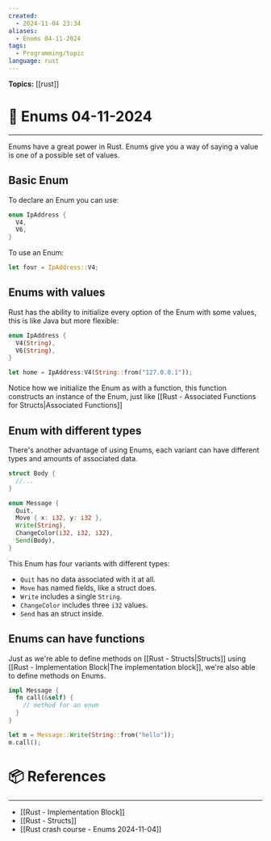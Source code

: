 ```yaml
---
created:
  - 2024-11-04 23:34
aliases:
  - Enums 04-11-2024
tags:
  - Programming/topic
language: rust
---
```


**Topics:** [[rust]]

# 📃 Enums 04-11-2024

---
Enums have a great power in Rust. Enums give you a way of saying a value is one of a possible set of values.

## Basic Enum

To declare an Enum you can use:
```rust
enum IpAddress {
  V4,
  V6,
}
```

To use an Enum:
```rust
let four = IpAddress::V4;
```

## Enums with values
Rust has the ability to initialize every option of the Enum with some values, this is like Java but more flexible:

```rust
enum IpAddress {
  V4(String),
  V6(String),
}

let home = IpAddress:V4(String::from("127.0.0.1"));
```

Notice how we initialize the Enum as with a function, this function constructs an instance of the Enum, just like [[Rust - Associated Functions for Structs|Associated Functions]]

## Enum with different types

There's another advantage of using Enums, each variant can have  different types and amounts of associated data.

```rust
struct Body {
  //...
}

enum Message {
  Quit,
  Move { x: i32, y: i32 },
  Write(String),
  ChangeColor(i32, i32, i32),
  Send(Body),
}
```

This Enum has four variants with different types:
- `Quit` has no data associated with it at all.
- `Move` has named fields, like a struct does.
- `Write` includes a single `String`.
- `ChangeColor` includes three `i32` values.
- `Send` has an struct inside.

## Enums can have functions
Just as we're able to define methods on [[Rust - Structs|Structs]] using [[Rust - Implementation Block|The implementation block]], we're also able to define methods on Enums.

```rust
impl Message {
  fn call(&self) {
    // method for an enum
  }
}

let m = Message::Write(String::from("hello"));
m.call();
```


# 📦 References

---

- [[Rust - Implementation Block]]
- [[Rust - Structs]]
- [[Rust crash course - Enums 2024-11-04]]